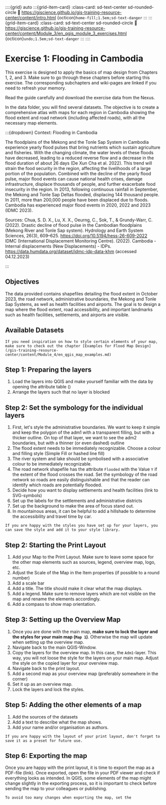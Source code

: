 ::::{grid} auto
:::{grid-item-card}
:class-card: sd-text-center sd-rounded-circle
:link: https://giscience.github.io/gis-training-resource-center/content/intro.html 
{octicon}`home-fill;1.5em;sd-text-danger`
:::
:::{grid-item-card}
:class-card: sd-text-center sd-rounded-circle
:link: https://giscience.github.io/gis-training-resource-center/content/Module_3/en_qgis_module_3_exercises.html 
{octicon}`undo;1.5em;sd-text-danger`
:::
::::

# Exercise 1: Flooding in Cambodia


This exercise is designed to apply the basics of map design from Chapters 1, 2, and 3. Make sure to go through these chapters before starting this exercise. The corresponding subchapters and wiki-pages are linked if you need to refresh your memory.

Read the guide carefully and download the exercise data from the Nexus.

In the data folder, you will find several datasets.  The objective is to create a comprehensive atlas with maps for each region in Cambodia showing the flood extent and road network (including affected roads), with all the necessary map elements. 

:::{dropdown} Context: Flooding in Cambodia  

The floodplains of the Mekong and the Tonle Sap System in Cambodia experience yearly flood pulses that bring nutrients which sustain agriculture and fisheries. With the changing climate, the water levels of these floods have decreased, leading to a reduced reverse flow and a decrease in the flood duration of about 26 days (De Xun Cha et al. 2022). This trend will strain the food security in the region, affecting the livelihoods of a large portion of the population. Combined with the decline of the yearly flood pulse, major flood events can cause national health crises, damage infrastructure, displace thousands of people, and further exacerbate food insecurity in the region.
In 2013, following continuous rainfall in September, the Mekong and Tonle Sap Deltas flooded, displacing 144 thousand people. In 2011, more than 200,000 people have been displaced due to floods. Cambodia has experienced major flood events in 2020, 2022 and 2023 (IDMC 2023). 

Sources: 
Chua, S. D. X., Lu, X. X., Oeurng, C., Sok, T., & Grundy-Warr, C. (2022). Drastic decline of flood pulse in the Cambodian floodplains (Mekong River and Tonle Sap system). Hydrology and Earth System Sciences, 26(3), 609–625. https://doi.org/10.5194/hess-26-609-2022  
IDMC (International Displacement Monitoring Centre). (2022). Cambodia - Internal displacements (New Displacements) - IDPs. https://data.humdata.org/dataset/idmc-idp-data-khm (accessed 04.12.2023)

:::

## Objectives

The data provided contains shapefiles detailing the flood extent in October 2023, the road network, administrative boundaries, the Mekong and Tonle Sap Systems, as well as health facilities and airports. The goal is to design a map where the flood extent, road accessibility, and important landmarks such as health facilities, settlements, and airports are visible.

## Available Datasets


```{Tip}
If you need inspiration on how to style certain elements of your map, make sure to check out the chapter [Examples for Flood Map Design](/gis-training-resource-center/content/Module_4/en_qgis_map_examples.md) 
```

## Step 1: Preparing the layers

1. Load the layers into QGIS and make yourself familiar with the data by opening the attribute table () 
2. Arrange the layers such that no layer is blocked 

## Step 2: Set the symbology for the individual layers

1. First, let's style the administrative boundaries. We want to keep it simple and keep the polygon of the adm1 with a transparent filling, but with a thicker outline. On top of that layer, we want to see the adm2 boundaries, but with a thinner (or even dashed) outline
2. The flood extent needs to be immediately recognizable. Choose a colour and filling style (Simple Fill or hashed line fill)
3. The river system and lake should be symbolised with a associative colour to be immediately recognizable.
4. The road network shapefile has the attribute `Flooded` with the Value `Y` if the extent of the flood crosses the road. Set the symbology of the road network so roads are easily distinguishable and that the reader can identify which roads are potentially flooded.
5. Decide how you want to display settlements and health facilities (link to SVG-symbols)
6. Set up the labels for the settlements and administrative districts
7. Set up the background to make the area of focus stand out.
8. In mountainous areas, it can be helpful to add a hillshade to determine the accessibility and travel time by car. 

```{Tip} Saving the styles
If you are happy with the styles you have set up for your layers, you can save the style and add it to your style library.
```

## Step 2: Starting the Print Layout

1. Add your Map to the Print Layout. Make sure to leave some space for the other map elements such as sources, legend, overview map, logo, etc.
2. Adjust the Scale of the Map in the Item properties (if possible to a round number)
3. Add a scale bar
5. Add a title. The title should make it clear what the map displays.
4. Add a legend. Make sure to remove layers which are not visible on the map and rename the elements accordingly.
5. Add a compass to show map orientation.

## Step 3: Setting up the Overview Map

1. Once you are done with the main map, __make sure to lock the layer and the styles for your main map (`Map 1`)__. Otherwise the map will update when setting up the overview map.
3. Navigate back to the main QGIS-Window.
4. Copy the layers for the overview map. In this case, the `Adm1`-layer. This way, you will not loose the style for the layers on your main map. Adjust the style on the copied layer for your overview map.
5. Navigate back to the print layout.
6. Add a second map as your overview map (preferably somewhere in the corner)
7. Set it up as an overview map.
8. Lock the layers and lock the styles.

## Step 5: Adding the other elements of a map


1. Add the sources of the datasets
2. Add a text to describe what the map shows.
3. Add your name and/or organisation as authors.


```{Tip}
If you are happy with the layout of your print layout, don't forget to save it as a preset for future use.
```

## Step 6: Exporting the map

Once you are happy with the print layout, it is time to export the map as a PDF-file (link). Once exported, open the file in your PDF viewer and check if everything looks as intended. In QGIS, some elements of the map might change slightly in the exporting process, so it is important to check before sending the map to your colleagues or publishing. 

```{Tip}
To avoid too many changes when exporting the map, set the 
```
